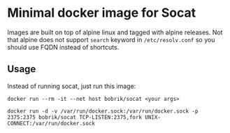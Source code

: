 # Minimal docker image for Socat

Images are built on top of alpine linux and tagged with alpine releases.
Not that alpine does not support `search` keyword in `/etc/resolv.conf`
so you should use FQDN instead of shortcuts.

## Usage

Instead of running socat, just run this image:

```
docker run --rm -it --net host bobrik/socat <your args>

docker run -d -v /var/run/docker.sock:/var/run/docker.sock -p 2375:2375 bobrik/socat TCP-LISTEN:2375,fork UNIX-CONNECT:/var/run/docker.sock
```
